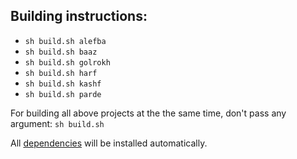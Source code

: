 ## Building instructions:

- `sh build.sh alefba`
- `sh build.sh baaz`
- `sh build.sh golrokh`
- `sh build.sh harf`
- `sh build.sh kashf`
- `sh build.sh parde`

For building all above projects at the the same time, don't pass any argument: `sh build.sh`

All [dependencies](https://github.com/slatedocs/slate/wiki/Using-Slate-Natively) will be installed automatically.
